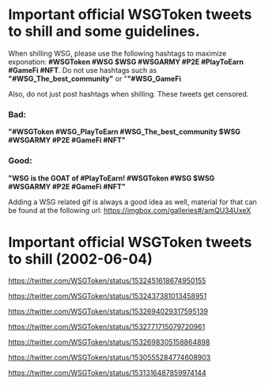 <h1>Important official WSGToken tweets to shill and some guidelines.</h1>

When shilling WSG, please use the following hashtags to maximize exponation: <b>#WSGToken #WSG $WSG #WSGARMY #P2E #PlayToEarn #GameFi #NFT</b>.
Do not use hashtags such as <b>"#WSG_The_best_community"</b> or "<b>"#WSG_GameFi</b>


Also, do not just post hashtags when shilling. These tweets get censored.


<h3>Bad:</h3>
<b>"#WSGToken #WSG_PlayToEarn #WSG_The_best_community $WSG #WSGARMY #P2E #GameFi #NFT"</b>

<h3>Good:</h3>
<b>"WSG is the GOAT of #PlayToEarn!
#WSGToken #WSG $WSG #WSGARMY #P2E #GameFi #NFT"</b>


Adding a WSG related gif is always a good idea as well, material for that can be found at the following url:
https://imgbox.com/galleries#/amQU34UxeX

<h1>Important official WSGToken tweets to shill (2002-06-04)</h1>

https://twitter.com/WSGToken/status/1532451618674950155

https://twitter.com/WSGToken/status/1532437381013458951

https://twitter.com/WSGToken/status/1532694029317595139

https://twitter.com/WSGToken/status/1532771715079720961

https://twitter.com/WSGToken/status/1532698305158864898

https://twitter.com/WSGToken/status/1530555284774608903

https://twitter.com/WSGToken/status/1531316487859974144

